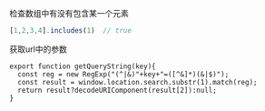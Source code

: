 检查数组中有没有包含某一个元素

```js
[1,2,3,4].includes(1)  // true
```



获取url中的参数

```
export function getQueryString(key){
  const reg = new RegExp("(^|&)"+key+"=([^&]*)(&|$)");
  const result = window.location.search.substr(1).match(reg);
  return result?decodeURIComponent(result[2]):null;
}
```

